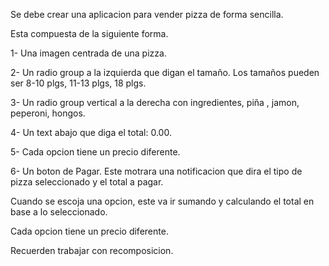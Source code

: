 Se debe crear una aplicacion para vender pizza de forma sencilla.

Esta compuesta de la siguiente forma.

1- Una imagen centrada de una pizza.

2- Un radio group a la izquierda que digan el tamaño. Los tamaños pueden ser 8-10 plgs, 11-13 plgs, 18 plgs.

3- Un radio group vertical a la derecha con ingredientes, piña , jamon, peperoni, hongos. 

4- Un text abajo que diga el total: 0.00.

5- Cada opcion tiene un precio diferente.

6- Un boton de Pagar. Este motrara una notificacion que dira el tipo de pizza seleccionado y el total a pagar.

Cuando se escoja una opcion, este va ir sumando y calculando el total en base a lo seleccionado.

Cada opcion tiene un precio diferente.

Recuerden trabajar con recomposicion.
